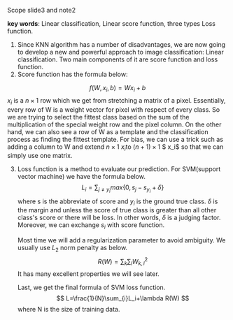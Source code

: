 Scope slide3 and note2

**key words**: Linear classification, Linear score function, three types Loss function.

1. Since KNN algorithm has a number of disadvantages, we are now going to develop a new and powerful approach to image classification: Linear classification. Two main components of it are score function and loss function.
2. Score function has the formula  below:


$$
f(W,x_i,b)=Wx_i+b
$$
$x_i$ is a $n\times1$ row which we get from stretching a matrix of a pixel. Essentially, every row of W is a weight vector for pixel with respect of every class. So we are trying to select the fittest class based on the sum of the multiplication of the special weight row and the pixel column. On the other hand, we can also see a row of W as a template and the classification process as finding the fittest template. For bias, we can use a trick such as adding a column to W and extend $n\times1$ $x_i$to $(n+1)\times 1$  $ x_i$ so that we can simply use one matrix.

3. Loss function is a method to evaluate our prediction. For SVM(support vector machine) we have the formula below.
   $$
   L_i=\sum_{j\neq y_i}max\{0,s_j-s_{y_i}+\delta\}
   $$
   where s is the abbreviate of score and $y_i$ is the ground true class. $\delta$ is the margin and unless the score of true class is greater than all other class's score or there will be loss. In other words, $\delta$ is a judging factor. Moreover, we can exchange $s_i$ with score function. 

   Most time we will add a regularization parameter to avoid ambiguity. We usually use $L_2$ norm penalty as below.
   $$
   R(W)=\sum_{k}\sum_{l}W_{k,l}^2
   $$
    It has many excellent properties we will see later.

   Last, we get the final formula of SVM loss function.
   $$
   L=\frac{1}{N}\sum_{i}L_i+\lambda R(W)
   $$
   where N is the size of training data.

   

 

